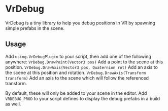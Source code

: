# VrDebug

VrDebug is a tiny library to help you debug positions in VR by spawning simple prefabs in the scene.

## Usage

Add `using.VrDebugPlugin` to your script, then add one of the following anywhere:
`VrDebug.DrawPoint(Vector3 pos)` Add a point to the scene at this position.
`VrDebug.DrawAxis(Vector3 pos, Quaternion rot)` Add an axis to the scene at this position and rotation.
`VrDebug.DrawAxis(Transform transform)` Add an axis to the scene which will follow the referenced transform.

By default, these will only be added to your scene in the editor. Add `VRDEBUG_PROD` to your script defines to display the debug prefabs in a build as well.
